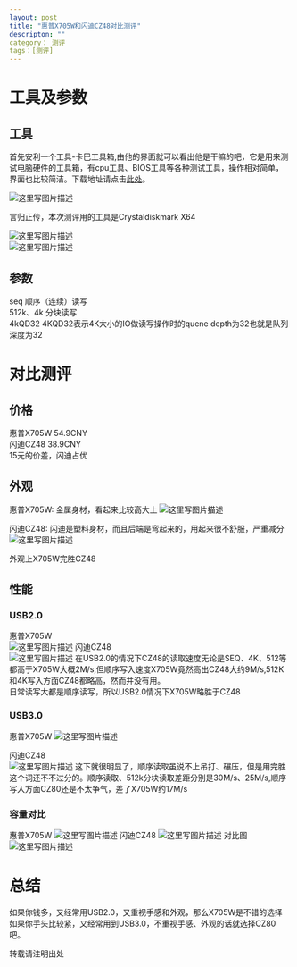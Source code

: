 ```yaml
---
layout: post
title: "惠普X705W和闪迪CZ48对比测评"
descripton: ""
category： 测评
tags：[测评]
---
```

# 工具及参数
## 工具
首先安利一个工具-卡巴工具箱,由他的界面就可以看出他是干嘛的吧，它是用来测试电脑硬件的工具箱，有cpu工具、BIOS工具等各种测试工具，操作相对简单，界面也比较简洁。下载地址请点击[此处](http://www.kbtool.cn/?from=toolbox)。

![这里写图片描述](http://img.blog.csdn.net/20150606125211546)

言归正传，本次测评用的工具是Crystaldiskmark X64

![这里写图片描述](http://img.blog.csdn.net/20150606125255476)  
![这里写图片描述](http://img.blog.csdn.net/20150606125429926)
## 参数
seq 顺序（连续）读写  
512k、4k 分块读写  
4kQD32 4KQD32表示4K大小的IO做读写操作时的quene depth为32也就是队列深度为32

# 对比测评
## 价格
惠普X705W  54.9CNY  
闪迪CZ48   38.9CNY  
15元的价差，闪迪占优
## 外观
惠普X705W: 金属身材，看起来比较高大上
![这里写图片描述](http://img.blog.csdn.net/20150606125338735)

闪迪CZ48: 闪迪是塑料身材，而且后端是弯起来的，用起来很不舒服，严重减分
![这里写图片描述](http://img.blog.csdn.net/20150606125517240)

外观上X705W完胜CZ48  

## 性能
### USB2.0
惠普X705W  
![这里写图片描述](http://img.blog.csdn.net/20150606125538878)
闪迪CZ48  
![这里写图片描述](http://img.blog.csdn.net/20150606125606318)
在USB2.0的情况下CZ48的读取速度无论是SEQ、4K、512等都高于X705W大概2M/s,但顺序写入速度X705W竟然高出CZ48大约9M/s,512K和4K写入方面CZ48都略高，然而并没有用。  
日常读写大都是顺序读写，所以USB2.0情况下X705W略胜于CZ48  
### USB3.0
惠普X705W 
![这里写图片描述](http://img.blog.csdn.net/20150606125543317)

闪迪CZ48  
![这里写图片描述](http://img.blog.csdn.net/20150606125600149)
这下就很明显了，顺序读取虽说不上吊打、碾压，但是用完胜这个词还不不过分的。顺序读取、512k分块读取差距分别是30M/s、25M/s,顺序写入方面CZ80还是不太争气，差了X705W约17M/s
### 容量对比
惠普X705W
![这里写图片描述](http://img.blog.csdn.net/20150606125806906)
闪迪CZ48
![这里写图片描述](http://img.blog.csdn.net/20150606125848668)
对比图
![这里写图片描述](http://img.blog.csdn.net/20150606125747618)
# 总结
如果你钱多，又经常用USB2.0，又重视手感和外观，那么X705W是不错的选择  
如果你手头比较紧，又经常用到USB3.0，不重视手感、外观的话就选择CZ80吧。



  
转载请注明出处
